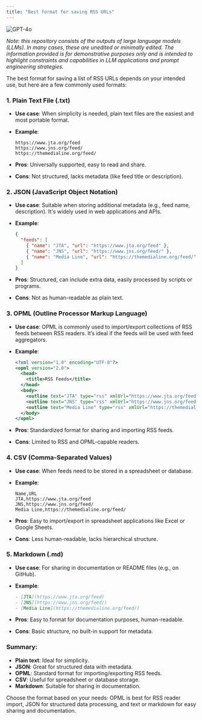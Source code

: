 ```yaml
---
title: "Best format for saving RSS URLs"
---
```

![GPT-4o](https://img.shields.io/badge/GPT--4o-3333FF?style=for-the-badge&logo=openai&logoColor=white)



*Note: this repository consists of the outputs of large language models (LLMs). In many cases, these are unedited or minimally edited. The information provided is for demonstrative purposes only and is intended to highlight constraints and capabilities in LLM applications and prompt engineering strategies.*


The best format for saving a list of RSS URLs depends on your intended use, but here are a few commonly used formats:

### 1. **Plain Text File (.txt)**
   - **Use case**: When simplicity is needed, plain text files are the easiest and most portable format.
   - **Example**:
     ```
     https://www.jta.org/feed
     https://www.jns.org/feed/
     https://themedialine.org/feed/
     ```

   - **Pros**: Universally supported, easy to read and share.
   - **Cons**: Not structured, lacks metadata (like feed title or description).

### 2. **JSON (JavaScript Object Notation)**
   - **Use case**: Suitable when storing additional metadata (e.g., feed name, description). It's widely used in web applications and APIs.
   - **Example**:
     ```json
     {
       "feeds": [
         { "name": "JTA", "url": "https://www.jta.org/feed" },
         { "name": "JNS", "url": "https://www.jns.org/feed/" },
         { "name": "Media Line", "url": "https://themedialine.org/feed/" }
       ]
     }
     ```

   - **Pros**: Structured, can include extra data, easily processed by scripts or programs.
   - **Cons**: Not as human-readable as plain text.

### 3. **OPML (Outline Processor Markup Language)**
   - **Use case**: OPML is commonly used to import/export collections of RSS feeds between RSS readers. It’s ideal if the feeds will be used with feed aggregators.
   - **Example**:
     ```xml
     <?xml version="1.0" encoding="UTF-8"?>
     <opml version="2.0">
       <head>
         <title>RSS Feeds</title>
       </head>
       <body>
         <outline text="JTA" type="rss" xmlUrl="https://www.jta.org/feed"/>
         <outline text="JNS" type="rss" xmlUrl="https://www.jns.org/feed/"/>
         <outline text="Media Line" type="rss" xmlUrl="https://themedialine.org/feed/"/>
       </body>
     </opml>
     ```

   - **Pros**: Standardized format for sharing and importing RSS feeds.
   - **Cons**: Limited to RSS and OPML-capable readers.

### 4. **CSV (Comma-Separated Values)**
   - **Use case**: When feeds need to be stored in a spreadsheet or database.
   - **Example**:
     ```
     Name,URL
     JTA,https://www.jta.org/feed
     JNS,https://www.jns.org/feed/
     Media Line,https://themedialine.org/feed/
     ```

   - **Pros**: Easy to import/export in spreadsheet applications like Excel or Google Sheets.
   - **Cons**: Less human-readable, lacks hierarchical structure.

### 5. **Markdown (.md)**
   - **Use case**: For sharing in documentation or README files (e.g., on GitHub).
   - **Example**:
     ```markdown
     - [JTA](https://www.jta.org/feed)
     - [JNS](https://www.jns.org/feed/)
     - [Media Line](https://themedialine.org/feed/)
     ```

   - **Pros**: Easy to format for documentation purposes, human-readable.
   - **Cons**: Basic structure, no built-in support for metadata.

### Summary:
- **Plain text**: Ideal for simplicity.
- **JSON**: Great for structured data with metadata.
- **OPML**: Standard format for importing/exporting RSS feeds.
- **CSV**: Useful for spreadsheet or database storage.
- **Markdown**: Suitable for sharing in documentation.

Choose the format based on your needs: OPML is best for RSS reader import, JSON for structured data processing, and text or markdown for easy sharing and documentation.